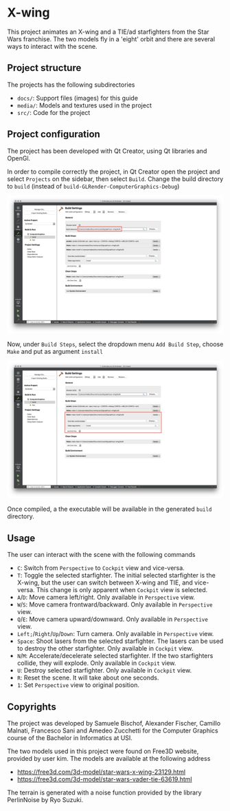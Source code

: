 # X-wing

This project animates an X-wing and a TIE/ad starfighters from the Star Wars franchise. The two models fly in a 'eight' orbit and there are several ways to interact with the scene.


## Project structure

The projects has the following subdirectories

- `docs/`: Support files (images) for this guide
- `media/`: Models and textures used in the project
- `src/`: Code for the project


## Project configuration

The project has been developed with Qt Creator, using Qt libraries and OpenGl.

In order to compile correctly the project, in Qt Creator open the project and select `Projects` on the sidebar, then select `Build`. Change the build directory to `build` (instead of `build-GLRender-ComputerGraphics-Debug`)

![alt tag](./docs/images/build-directory.png)

Now, under `Build Steps`, select the dropdown menu `Add Build Step`, choose `Make` and put as argument `install`

![alt tag](./docs/images/make-install.png)

Once compiled, a the executable will be available in the generated `build` directory.


## Usage

The user can interact with the scene with the following commands

- `C`: Switch from `Perspective` to `Cockpit` view and vice-versa.
- `T`: Toggle the selected starfighter. The initial selected starfighter is the X-wing, but the user can switch between X-wing and TIE, and vice-versa. This change is only apparent when `Cockpit` view is selected.
- `A`/`D`: Move camera left/right. Only available in `Perspective` view.
- `W`/`S`: Move camera frontward/backward. Only available in `Perspective` view.
- `Q`/`E`: Move camera upward/downward. Only available in `Perspective` view.
- `Left;`/`Right`/`Up`/`Down`: Turn camera. Only available in `Perspective` view.
- `Space`: Shoot lasers from the selected starfighter. The lasers can be used to destroy the other starfighter. Only available in `Cockpit` view.
- `N`/`M`: Accelerate/decelerate selected starfighter. If the two starfighters collide, they will explode. Only available in `Cockpit` view.
- `U`: Destroy selected starfighter. Only available in `Cockpit` view.
- `R`: Reset the scene. It will take about one seconds.
- `1`: Set `Perspective` view to original position.


## Copyrights

The project was developed by Samuele Bischof, Alexander Fischer, Camillo Malnati, Francesco Sani and Amedeo Zucchetti for the Computer Graphics course of the Bachelor in Informatics at USI.

The two models used in this project were found on Free3D website, provided by user kim. The models are available at the following address

- https://free3d.com/3d-model/star-wars-x-wing-23129.html
- https://free3d.com/3d-model/star-wars-vader-tie-63619.html

The terrain is generated with a noise function provided by the library PerlinNoise by Ryo Suzuki.
